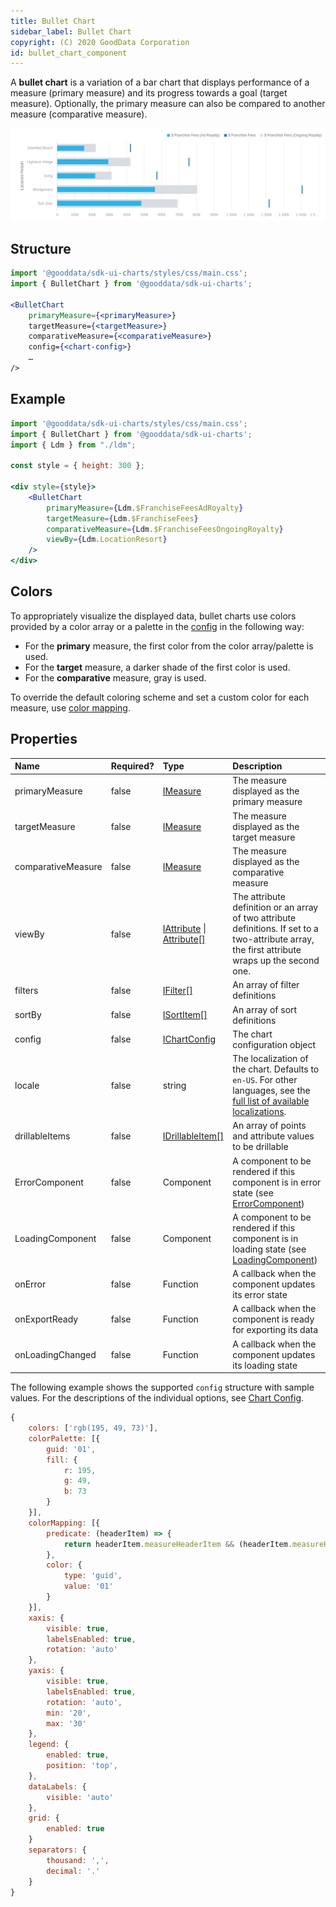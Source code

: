 ```yaml
---
title: Bullet Chart
sidebar_label: Bullet Chart
copyright: (C) 2020 GoodData Corporation
id: bullet_chart_component
---
```


A **bullet chart** is a variation of a bar chart that displays performance of a measure (primary measure) and its progress towards a goal (target measure). Optionally, the primary measure can also be compared to another measure (comparative measure).

![Bullet Chart Component](assets/bullet_chart.png "Bullet Chart Component")

## Structure

```jsx
import '@gooddata/sdk-ui-charts/styles/css/main.css';
import { BulletChart } from '@gooddata/sdk-ui-charts';

<BulletChart
    primaryMeasure={<primaryMeasure>}
    targetMeasure={<targetMeasure>}
    comparativeMeasure={<comparativeMeasure>}
    config={<chart-config>}
    …
/>
```

## Example

```jsx
import '@gooddata/sdk-ui-charts/styles/css/main.css';
import { BulletChart } from '@gooddata/sdk-ui-charts';
import { Ldm } from "./ldm";

const style = { height: 300 };

<div style={style}>
    <BulletChart
        primaryMeasure={Ldm.$FranchiseFeesAdRoyalty}
        targetMeasure={Ldm.$FranchiseFees}
        comparativeMeasure={Ldm.$FranchiseFeesOngoingRoyalty}
        viewBy={Ldm.LocationResort}
    />
</div>
```

## Colors

To appropriately visualize the displayed data, bullet charts use colors provided by a color array or a palette in the [config](15_props__chart_config.md#configure-colors) in the following way:
* For the **primary** measure, the first color from the color array/palette is used.
* For the **target** measure, a darker shade of the first color is used.
* For the **comparative** measure, gray is used.

To override the default coloring scheme and set a custom color for each measure, use [color mapping](15_props__chart_config.md#color-mapping).

## Properties

| Name | Required? | Type | Description |
| :--- | :--- | :--- | :--- |
| primaryMeasure | false | [IMeasure](50_custom__execution.md#measure) | The measure displayed as the primary measure |
| targetMeasure | false | [IMeasure](50_custom__execution.md#measure) | The measure displayed as the target measure |
| comparativeMeasure | false | [IMeasure](50_custom__execution.md#measure) | The measure displayed as the comparative measure |
| viewBy | false | [IAttribute](50_custom__execution.md#attribute) &#124; [Attribute[]](50_custom__execution.md#attribute) | The attribute definition or an array of two attribute definitions. If set to a two-attribute array, the first attribute wraps up the second one. |
| filters | false | [IFilter[]](30_tips__filter_visual_components.md) | An array of filter definitions |
| sortBy | false | [ISortItem[]](50_custom__result.md#sorting) | An array of sort definitions |
| config | false | [IChartConfig](15_props__chart_config.md) | The chart configuration object |
| locale | false | string | The localization of the chart. Defaults to `en-US`. For other languages, see the [full list of available localizations](https://github.com/gooddata/gooddata-ui-sdk/blob/master/libs/sdk-ui/src/base/localization/Locale.ts). |
| drillableItems | false | [IDrillableItem[]](15_props__drillable_item.md) | An array of points and attribute values to be drillable |
| ErrorComponent | false | Component | A component to be rendered if this component is in error state (see [ErrorComponent](15_props__error_component.md)) |
| LoadingComponent | false | Component | A component to be rendered if this component is in loading state (see [LoadingComponent](15_props__loading_component.md)) |
| onError | false | Function | A callback when the component updates its error state |
| onExportReady | false | Function | A callback when the component is ready for exporting its data |
| onLoadingChanged | false | Function | A callback when the component updates its loading state |

The following example shows the supported `config` structure with sample values. For the descriptions of the individual options, see [Chart Config](15_props__chart_config.md).

```javascript
{
    colors: ['rgb(195, 49, 73)'],
    colorPalette: [{
        guid: '01',
        fill: {
            r: 195,
            g: 49,
            b: 73
        }
    }],
    colorMapping: [{
        predicate: (headerItem) => {
            return headerItem.measureHeaderItem && (headerItem.measureHeaderItem.localIdentifier === 'm1_localIdentifier')
        },
        color: {
            type: 'guid',
            value: '01'
        }
    }],
    xaxis: {
        visible: true,
        labelsEnabled: true,
        rotation: 'auto'
    },
    yaxis: {
        visible: true,
        labelsEnabled: true,
        rotation: 'auto',
        min: '20',
        max: '30'
    },
    legend: {
        enabled: true,
        position: 'top',
    },
    dataLabels: {
        visible: 'auto'
    },
    grid: {
        enabled: true
    }
    separators: {
        thousand: ',',
        decimal: '.'
    }
}
```
